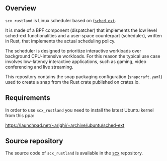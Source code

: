 ## Overview

`scx_rustland` is Linux scheduler based on
([`sched_ext`](https://github.com/sched-ext/scx).

It is made of a BPF component (dispatcher) that implements the low level
sched-ext functionalities and a user-space counterpart (scheduler), written in
Rust, that implements the actual scheduling policy.

The scheduler is designed to prioritize interactive workloads over background
CPU-intensive workloads. For this reason the typical use case involves
low-latency interactive applications, such as gaming, video conferencing and
live streaming.

This repository contains the snap packaging configuration (`snapcraft.yaml`)
used to create a snap from the Rust crate published on crates.io.

## Requirements

In order to use `scx_rustland` you need to install the latest Ubuntu kernel
from this ppa:

  https://launchpad.net/~arighi/+archive/ubuntu/sched-ext

## Source repository

The source code of `scx_rustland` is available in the
[scx](https://github.com/sched-ext/scx) repository.
